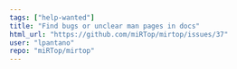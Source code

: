 ```yaml
---
tags: ["help-wanted"]
title: "Find bugs or unclear man pages in docs"
html_url: "https://github.com/miRTop/mirtop/issues/37"
user: "lpantano"
repo: "miRTop/mirtop"
---
```


